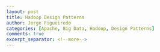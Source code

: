 ```yaml
---
layout: post
title: Hadoop Design Patterns
author: Jorge Figueiredo
categories: [Apache, Big Data, Hadoop, Design Patterns]
comments: true
excerpt_separator: <!--more-->
---
```



 
<!--more-->

